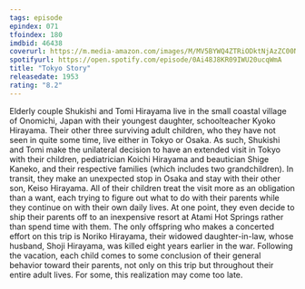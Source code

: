 ```yaml
---
tags: episode
epindex: 071
tfoindex: 180
imdbid: 46438
coverurl: https://m.media-amazon.com/images/M/MV5BYWQ4ZTRiODktNjAzZC00Nzg1LTk1YWQtNDFmNDI0NmZiNGIwXkEyXkFqcGdeQXVyNzkwMjQ5NzM@._V1_SY300_CR1,0,202,300_.jpg
spotifyurl: https://open.spotify.com/episode/0Ai48J8KR09IWU20ucqWmA
title: "Tokyo Story"
releasedate: 1953
rating: "8.2"
---
```


Elderly couple Shukishi and Tomi Hirayama live in the small coastal village of Onomichi, Japan with their youngest daughter, schoolteacher Kyoko Hirayama. Their other three surviving adult children, who they have not seen in quite some time, live either in Tokyo or Osaka. As such, Shukishi and Tomi make the unilateral decision to have an extended visit in Tokyo with their children, pediatrician Koichi Hirayama and beautician Shige Kaneko, and their respective families (which includes two grandchildren). In transit, they make an unexpected stop in Osaka and stay with their other son, Keiso Hirayama. All of their children treat the visit more as an obligation than a want, each trying to figure out what to do with their parents while they continue on with their own daily lives. At one point, they even decide to ship their parents off to an inexpensive resort at Atami Hot Springs rather than spend time with them. The only offspring who makes a concerted effort on this trip is Noriko Hirayama, their widowed daughter-in-law, whose husband, Shoji Hirayama, was killed eight years earlier in the war. Following the vacation, each child comes to some conclusion of their general behavior toward their parents, not only on this trip but throughout their entire adult lives. For some, this realization may come too late.